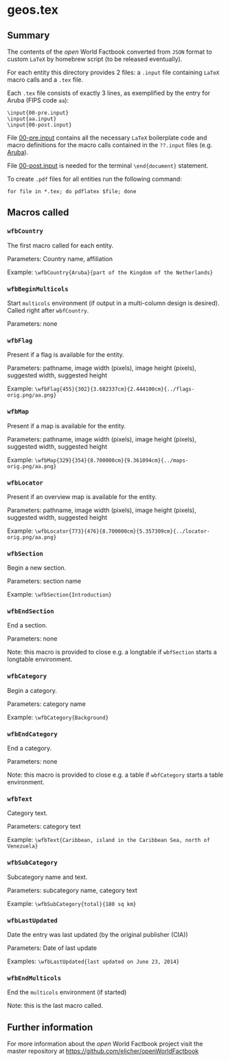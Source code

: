 
# geos.tex


## Summary

The contents of the _open_ World Factbook converted from ``JSON`` format to custom
``LaTeX`` by homebrew script (to be released eventually). 

For each entity this directory provides 2 files: a ``.input`` file containing 
``LaTeX`` macro calls and a ``.tex`` file.

Each ``.tex`` file consists of exactly 3 lines, as exemplified by the entry for 
Aruba (FIPS code ``aa``):

    \input{00-pre.input}
    \input{aa.input}
    \input{00-post.input}

File [00-pre.input](geos.tex/00-pre.input) contains all the necessary ``LaTeX``
boilerplate code and macro definitions for the macro calls contained in
the ``??.input`` files (e.g. [Aruba](geos.tex/aa.input)).

File [00-post.input](geos.tex/00-post.input) is needed for 
the terminal ``\end{document}`` statement.

To create ``.pdf`` files for all entities run the following command:

    for file in *.tex; do pdflatex $file; done 


## Macros called

### ``wfbCountry``

The first macro called for each entity. 

Parameters: Country name, affiliation

Example: ``\wfbCountry{Aruba}{part of the Kingdom of the Netherlands}``


### ``wfbBeginMulticols``

Start ``multicols`` environment (if output in a multi-column design is desired). 
Called right after ``wbfCountry``.

Parameters: none


### ``wfbFlag``

Present if a flag is available for the entity.

Parameters: pathname, image width (pixels), image height (pixels),
suggested width, suggested height

Example: ``\wfbFlag{455}{302}{3.682337cm}{2.444100cm}{../flags-orig.png/aa.png}``


### ``wfbMap``

Present if a map is available for the entity.

Parameters: pathname, image width (pixels), image height (pixels),
suggested width, suggested height

Example: ``\wfbMap{329}{354}{8.700000cm}{9.361094cm}{../maps-orig.png/aa.png}``


### ``wfbLocator``

Present if an overview map is available for the entity.

Parameters: pathname, image width (pixels), image height (pixels),
suggested width, suggested height

Example: ``\wfbLocator{773}{476}{8.700000cm}{5.357309cm}{../locator-orig.png/aa.png}``


### ``wfbSection``

Begin a new section.

Parameters: section name

Example: ``\wfbSection{Introduction}``

    
### ``wfbEndSection``

End a section.

Parameters: none

Note: this macro is provided to close e.g. a longtable if ``wbfSection``
starts a longtable environment. 


### ``wfbCategory``

Begin a category.

Parameters: category name

Example: ``\wfbCategory{Background}``


### ``wfbEndCategory``

End a category.

Parameters: none

Note: this macro is provided to close e.g. a table if ``wbfCategory``
starts a table environment. 


### ``wfbText``

Category text.

Parameters: category text

Example: ``\wfbText{Caribbean, island in the Caribbean Sea, north of Venezuela}``


### ``wfbSubCategory``

Subcategory name and text.

Parameters: subcategory name, category text

Example: ``\wfbSubCategory{total}{180 sq km}``


### ``wfbLastUpdated``

Date the entry was last updated (by the original publisher (CIA))

Parameters: Date of last update

Examples: ``\wfbLastUpdated{last updated on June 23, 2014}``


### ``wfbEndMulticols``

End the ``multicols`` environment (if started)

Note: this is the last macro called.


## Further information

For more information about the _open_ World Factbook project 
visit the master repository at https://github.com/elicher/openWorldFactbook

